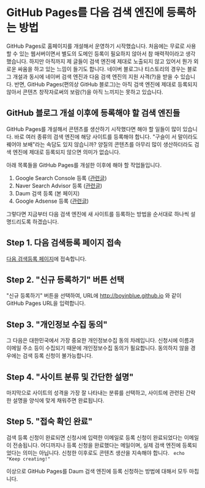 GitHub Pages를 다음 검색 엔진에 등록하는 방법
===
   
GitHub Pages로 홈페이지를 개설해서 운영하기 시작했습니다. 
처음에는 무료로 사용할 수 있는 웹서버이면서 별도의 도메인 등록이 필요하지 않아서 참 매력적이라고 생각했습니다. 
하지만 아직까지 제 글들이 검색 엔진에 제대로 노출되지 않고 있어서 뭔가 외로운 싸움을 하고 있는 느낌이 들기도 합니다. 
네이버 블로그나 티스토리의 경우는 블로그 개설과 동시에 네이버 검색 엔진과 다음 검색 엔진의 지원 사격(?)을 받을 수 있습니다. 
반면, GitHub Pages(편의상 GitHub 블로그)는 아직 검색 엔진에 제대로 등록되지 않아서 콘텐츠 창작자로써의 보람(?)을 아직 느끼지는 못하고 있습니다.   
   
   
GitHub 블로그 개설 이후에 등록해야 할 검색 엔진들   
---
   
GitHub Pages를 개설해서 콘텐츠를 생산하기 시작했다면 해야 할 일들이 많이 있습니다. 
바로 여러 종류의 검색 엔진에 해당 사이트를 등록해야 합니다. 
"구슬이 서 말이라도 꿰어야 보배"라는 속담도 있지 않습니까? 
양질의 콘텐츠를 아무리 많이 생산하더라도 검색 엔진에 제대로 등록되지 않으면 의미가 없습니다.   
   
아래 목록들을 GitHub Pages를 개설한 이후에 해야 할 작업들입니다.   
1. Google Search Console 등록 ([관련글](https://boyinblue.github.io/002_github_blog/002_google_search_console_apply.html))
2. Naver Search Advisor 등록 ([관련글](https://boyinblue.github.io/002_github_blog/003_naver_search_advisor.html))
3. Daum 검색 등록 (본 페이지)
4. Google Adsense 등록 ([관련글](https://boyinblue.github.io/002_github_blog/004_google_adsense_github_pages.html))
   
그렇다면 지금부터 다음 검색 엔진에 새 사이트를 등록하는 방법을 순서대로 하나씩 설명드리도록 하겠습니다.   
   
Step 1. 다음 검색등록 페이지 접속
---
   
[다음 검색등록 페이지](https://register.search.daum.net/index.daum "다음 검색 등록")에 접속합니다.   
   
Step 2. "신규 등록하기" 버튼 선택
---
   
"신규 등록하기" 버튼을 선택하여, URL에 http://boyinblue.github.io 와 같이 GitHub Pages URL을 입력합니다.   
   
Step 3. "개인정보 수집 동의"
---
   
그 다음은 대한민국에서 가장 중요한 개인정보수집 동의 차례입니다. 
신청시에 이름과 이메일 주소 등이 수집되기 때문에 개인정보수집 동의가 필요합니다. 
동의하지 않을 경우에는 검색 등록 신청이 불가능합니다.   
   
Step 4. "사이트 분류 및 간단한 설명"
---
   
마지막으로 사이트의 성격을 가장 잘 나타내는 분류를 선택하고, 
사이트에 관련된 간략한 설명을 양식에 맞게 채워주면 완료됩니다.   
   
Step 5. "접숙 확인 완료"
---
   
검색 등록 신청이 완료되면 신청시에 입력한 이메일로 등록 신청이 완료되었다는 이메일이 전송됩니다. 
어디까지나 등록 신청을 완료했다는 메일이며, 실제 검색 엔진에 등록되었다는 의미는 아닙니다. 
신청한 이후로도 콘텐츠 생산을 지속해야 합니다. <code> echo "Keep creating!" </code>
   
이상으로 GitHub Pages를 Daum 검색 엔진에 등록 신청하는 방법에 대해서 모두 마칩니다. 
   

